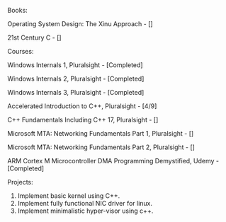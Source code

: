 Books:


Operating System Design: The Xinu Approach - []

21st Century C - []



Courses:

Windows Internals 1, Pluralsight - [Completed]

Windows Internals 2, Pluralsight - [Completed]

Windows Internals 3, Pluralsight - [Completed]

Accelerated Introduction to C++, Pluralsight - [4/9]

C++ Fundamentals Including C++ 17, Pluralsight - []

Microsoft MTA: Networking Fundamentals Part 1, Pluralsight - []

Microsoft MTA: Networking Fundamentals Part 2, Pluralsight - []

ARM Cortex M Microcontroller DMA Programming Demystified, Udemy - [Completed]



Projects:
1. Implement basic kernel using C++.
2. Implement fully functional NIC driver for linux.
3. Implement minimalistic hyper-visor using c++.

